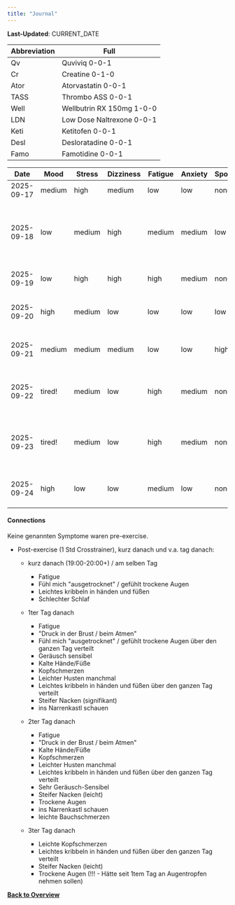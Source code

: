 ```yaml
---
title: "Journal"
---
```


**Last-Updated**: CURRENT_DATE

| Abbreviation | Full                      |
| ---          | ---                       |
| Qv           | Quviviq 0-0-1             |
| Cr           | Creatine 0-1-0            |
| Ator         | Atorvastatin 0-0-1        |
| TASS         | Thrombo ASS 0-0-1         |
| Well         | Wellbutrin RX 150mg 1-0-0 |
| LDN          | Low Dose Naltrexone 0-0-1 |
| Keti         | Ketitofen 0-0-1           |
| Desl         | Desloratadine 0-0-1       |
| Famo         | Famotidine 0-0-1          |

| Date       | Mood   | Stress | Dizziness | Fatigue | Anxiety | Sport | Kribbel | GenP   | Taken                                                                                         |
| -----      | -----  | -----  | -----     | -----   | ----    | ----  | ----    | ----   | ----                                                                                          |
| 2025-09-17 | medium | high   | medium    | low     | low     | none  | none    | none   | Qv, Cr|
| 2025-09-18 | low    | medium | high      | medium  | medium  | low   | none    | none   | Quviviq, Cr, Keti, Inderal 10mg (Night) + Melatonin (1mg)|
| 2025-09-19 | low    | high   | high      | high    | medium  | none  | none    | none   | Inderal, Ator, TASS, Famotidine|
| 2025-09-20 | high   | medium | low       | low     | low     | low   | none    | none   | Qv, Cr, Keti, TASS, Ator, Famotidine|
| 2025-09-21 | medium | medium | medium    | low     | low     | high  | slight  | slight | Qv, Cr, Keti, TASS, Ator, Famotidine|
| 2025-09-22 | tired! | medium | low       | high    | medium  | none  | slight  | medium | Qv, Cr, Ator, Famo, LDN 1.5mg, Well|
| 2025-09-23 | tired! | medium | low       | high    | medium  | none  | slight  | slight | Qv, Cr, Keti, Desl, Famotidine, LDN 1.5mg, Well|
| 2025-09-24 | high   | low    | low       | medium  | low     | none  | slight  | slight | Qv, Cr, LDN 1.5mg, Well|

#### Connections

Keine genannten Symptome waren pre-exercise.

- Post-exercise (1 Std Crosstrainer), kurz danach und v.a. tag danach:

    + kurz danach (19:00-20:00+) / am selben Tag
        * Fatigue
        * Fühl mich "ausgetrocknet" / gefühlt trockene Augen
        * Leichtes kribbeln in händen und füßen
        * Schlechter Schlaf

    + 1ter Tag danach
        * Fatigue
        * "Druck in der Brust / beim Atmen"
        * Fühl mich "ausgetrocknet" / gefühlt trockene Augen über den ganzen Tag verteilt
        * Geräusch sensibel
        * Kalte Hände/Füße
        * Kopfschmerzen
        * Leichter Husten manchmal
        * Leichtes kribbeln in händen und füßen über den ganzen Tag verteilt
        * Steifer Nacken (signifikant)
        * ins Narrenkastl schauen

    + 2ter Tag danach
        * Fatigue
        * "Druck in der Brust / beim Atmen"
        * Kalte Hände/Füße
        * Kopfschmerzen
        * Leichter Husten manchmal
        * Leichtes kribbeln in händen und füßen über den ganzen Tag verteilt
        * Sehr Geräusch-Sensibel
        * Steifer Nacken (leicht)
        * Trockene Augen
        * ins Narrenkastl schauen
        * leichte Bauchschmerzen

    + 3ter Tag danach
        * Leichte Kopfschmerzen
        * Leichtes kribbeln in händen und füßen über den ganzen Tag verteilt
        * Steifer Nacken (leicht)
        * Trockene Augen (!!! - Hätte seit 1tem Tag an Augentropfen nehmen sollen)

[**Back to Overview**](../overview/index.html)

<!-- #### Template -->
<!-- | 2025-09-22 |        |        |           |         |         |        |         | | -->

<!-- vim: set nowrap tw=0: -->

